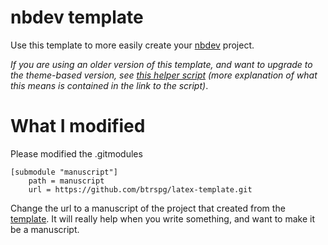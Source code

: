 # nbdev template

Use this template to more easily create your [nbdev](https://nbdev.fast.ai/) project.

_If you are using an older version of this template, and want to upgrade to the theme-based version, see [this helper script](https://gist.github.com/hamelsmu/977e82a23dcd8dcff9058079cb4a8f18) (more explanation of what this means is contained in the link to the script)_.


# What I modified

Please modified the .gitmodules

```
[submodule "manuscript"]
	path = manuscript
	url = https://github.com/btrspg/latex-template.git

```

Change the url to a manuscript of the project that created from the [template](https://github.com/btrspg/latex-template.git). It will really help when you write something, and want to make it be a manuscript.
